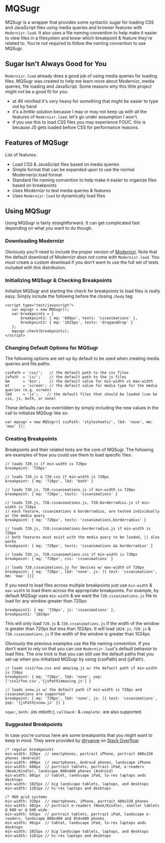# MQSugr #

MQSugr is a wrapper that provides some syntactic sugar for loading CSS and JavaScript files using media queries
and browser features with `Modernizr.load`. It also uses a file naming convention to help make it easier to 
view files in a filesystem and know which breakpoint & feature they're related to. You're not required to follow
the naming convention to use MQSugr.

## Sugar Isn't Always Good for You ##

`Modernizr.load` already does a good job of using media queries for loading files. MQSugr was created to help me
learn more about Modernizr, media queries, file loading and JavaScript. Some reasons why this little project
might not be a good fit for you:

* at 4K minified it's very heavy for something that might be easier to type out by hand
* it's a _brittle_ solution because I may or may not keep up with all the features of `Modernizr.load`. let's go under assumption I won't.
* if you use this to load CSS files you may experience FOUC. this is because JS gets loaded before CSS for performance reasons.

## Features of MQSugr ##

List of features:

* Load CSS & JavaScript files based on media queries
* Simple format that can be expanded upon to use the normal Modernerizr.load format
* Standard file naming convention to help make it easier to organize files based on breakpoints
* Uses Modernizr to test media queries & features
* Uses `Modernizr.load` to dynamically load files

## Using MQSugr ##

Using MQSugr is fairly straightforward. It can get complicated fast depending on what you want to do though.

### Downloading Modernizr ###

Obviously you'll need to include the proper version of [Modernizr](http://www.modernizr.com/download/). Note
that the default download of Modernizr _does not_ come with `Modernizr.load`. You _must_ create a custom 
download if you don't want to use the full set of tests included with this distribution.

### Initializing MQSugr & Checking Breakpoints ###

Initialize MQSugr and starting the check for breakpoints to load files is really easy. Simply include the 
following before the closing `/body` tag:

    <script type="text/javascript">
       var mqsugr = new MQSugr();			
       var breakpoints = { 
           breakpoint1: { mq: '600px', tests: 'cssanimations' },
           breakpoint2: { mq: '1025px', tests: 'draganddrop' }
       };
       mqsugr.check(breakpoints);
    </script>

### Changing Default Options for MQSugr ###

The following options are set-up by default to be used when creating media queries and file paths:

    cssPath	= 'css/';   // the default path to the css files
    jsPath  = 'js/';    // the default path to the js files
    mm      = 'min';    // the default value for min-width vs max-width
    mt      = 'screen'; // the default value for media type for the media queries (e.g. screen)
    lbd     = 'js';    // the default files that should be loaded (can be css, js, both, or none)

These defaults can be overridden by simply including the new values in the call to initialize MQSugr like so:

    var mqsugr = new MQSugr({ cssPath: 'stylesheets/', lbd: 'none', mm: 'max' });

### Creating Breakpoints ###

Breakpoints and their related tests are the core of MQSugr. The following are examples of how you could use
them to load specific files:

    // loads 720.js if min-width is 720px
    breakpoint: '720px' 

    // loads 720.js & 720.css if min-width is 720px
    breakpoint: { mq: '720px', lbd: 'both' }

    // loads 720.js, 720.cssanimations.js if min-width is 720px
    breakpoint: { mq: '720px', tests: 'cssanimations' }
		
    // loads 720.js, 720.cssanimations.js, 720.borderradius.js if min-width is 720px
    // each feature, cssanimations & borderradius, are tested individually w/ the media query
    breakpoint: { mq: '720px', tests: 'cssanimations,borderradius' }
		
    // loads 720.js, 720.cssanimations-borderradius.js if min-width is 720px
    // both features must exist with the media query to be loaded, || also works
    breakpoint: { mq: '720px', tests: 'cssanimations && borderradius' }
		
    // loads 720.js, 720.cssanimations.css if min-width is 720px
    breakpoint: { mq: '720px', css: 'cssanimations' }
		
    // loads 720.cssanimations.js for devices w/ max-width of 720px					
    breakpoint: { mq: '720px', lbd: 'none', js: [{ test: 'cssanimations', mm: 'max' }]} 

If you need to load files across multiple breakpoints just use `min-width` & `max-width` to load them
across the appropriate breakpoints. For example, by default MQSugr uses `min-width` & we want the
`720.cssanimations.js` file to load for any window greater than 720px:

    breakpoint1: { mq: '720px', js: 'cssanimations' },
    breakpoint2: '1024px'

This will only load `720.js` & `720.cssanimations.js` if the width of the window is greater than 720px but
less than 1024px. It will load `1024.js`, `720.js` & `720.cssanimations.js` if the width of the window
is greater than 1024px.
		
Obviously the previous examples use the file naming convention. If you don't want to rely on that you 
can use `Modernizr.load`'s default behavior to load files. The one trick is that you can still 
use the default paths that you set-up when you initialized MQSugr by using {cssPath} and {jsPath}.

    // loads css2/foo.css and amazing.js w/ the default path if min-width is 720px
    breakpoint: { mq: '720px', lbd: 'none', yep: ['css2/foo.css','{jsPath}amazing.js'] }

    // loads snow.js w/ the default path if min-width is 720px and cssanimations are supported
    breakpoint: { mq: '720px', lbd: 'none', js: [{ test: 'cssanimations', yep: '{jsPath}snow.js' }] }

`nope:`, `both:` _(as mboth:)_, `callback:` & `complete:` are also supported.

### Suggested Breakpoints ###

In case you're curious here are some breakpoints that you might want to keep in mind. They were
provided by [@ryanve](http://stackoverflow.com/users/770127/ryanve) on [Stack Overflow](http://stackoverflow.com/a/7354648):

    /* regular breakpoints
    min-width: 320px  // smartphones, portrait iPhone, portrait 480x320 phones (Android)
    min-width: 480px  // smartphones, Android phones, landscape iPhone
    min-width: 600px  // portrait tablets, portrait iPad, e-readers (Nook/Kindle), landscape 800x480 phones (Android)
    min-width: 801px  // tablet, landscape iPad, lo-res laptops ands desktops
    min-width: 1025px // big landscape tablets, laptops, and desktops
    min-width: 1281px // hi-res laptops and desktops

    /* 960 grid systems
    min-width: 320px  // smartphones, iPhone, portrait 480x320 phones
    min-width: 481px  // portrait e-readers (Nook/Kindle), smaller tablets @ 600 or @ 640 wide.
    min-width: 641px  // portrait tablets, portrait iPad, landscape e-readers, landscape 800x480 and 854x480 phones
    min-width: 961px  // tablet, landscape iPad, lo-res laptops ands desktops
    min-width: 1025px // big landscape tablets, laptops, and desktops
    min-width: 1281px // hi-res laptops and desktops
